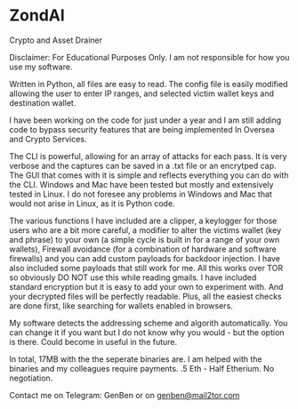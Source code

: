 # ZondAl
Crypto and Asset Drainer

Disclaimer: For Educational Purposes Only.  I am not responsible for how you use my software.

Written in Python, all files are easy to read.  The config file is easily modified allowing the user to enter IP ranges, and selected victim wallet keys and destination wallet.

I have been working on the code for just under a year and I am still adding code to bypass security features that are being implemented In Oversea and Crypto Services.

The CLI is powerful, allowing for an array of attacks for each pass.  It is very verbose and the captures can be saved in a .txt file or an encrytped cap.  The GUI that comes with it is simple and reflects everything you can do with the CLI.  Windows and Mac have been tested but mostly and extensively tested in Linux.  I do not foresee any problems in Windows and Mac that would not arise in Linux, as it is Python code.

The various functions I have included are a clipper, a keylogger for those users who are a bit more careful, a modifier to alter the victims wallet (key and phrase) to your own (a simple cycle is built in for a range of your own wallets), Firewall avoidance (for a combination of hardware and software firewalls) and you can add custom payloads for backdoor injection.  I have also included some payloads that still work for me.  All this works over TOR so obviously DO NOT use this while reading gmails.  I have included standard encryption but it is easy to add your own to experiment with.  And your decrypted files will be perfectly readable.
Plus, all the easiest checks are done first, like searching for wallets enabled in browsers.

My software detects the addressing scheme and algorith automatically.  You can change it if you want but I do not know why you would - but the option is there.  Could become in useful in the future.

In total, 17MB with the the seperate binaries are.  I am helped with the binaries and my colleagues require payments.
.5 Eth - Half Etherium.  No negotiation.

Contact me on Telegram: GenBen
or on genben@mail2tor.com
